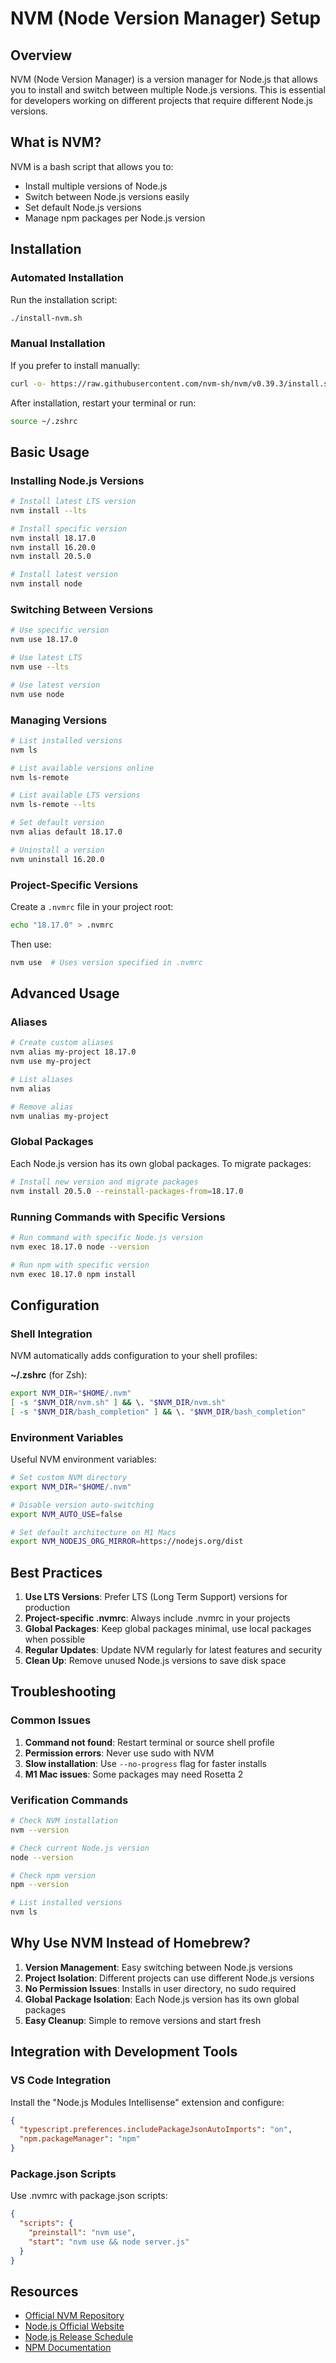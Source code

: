 # NVM (Node Version Manager) Setup

## Overview

NVM (Node Version Manager) is a version manager for Node.js that allows you to install and switch between multiple Node.js versions. This is essential for developers working on different projects that require different Node.js versions.

## What is NVM?

NVM is a bash script that allows you to:
- Install multiple versions of Node.js
- Switch between Node.js versions easily
- Set default Node.js versions
- Manage npm packages per Node.js version

## Installation

### Automated Installation

Run the installation script:

```bash
./install-nvm.sh
```

### Manual Installation

If you prefer to install manually:

```bash
curl -o- https://raw.githubusercontent.com/nvm-sh/nvm/v0.39.3/install.sh | bash
```

After installation, restart your terminal or run:
```bash
source ~/.zshrc
```

## Basic Usage

### Installing Node.js Versions

```bash
# Install latest LTS version
nvm install --lts

# Install specific version
nvm install 18.17.0
nvm install 16.20.0
nvm install 20.5.0

# Install latest version
nvm install node
```

### Switching Between Versions

```bash
# Use specific version
nvm use 18.17.0

# Use latest LTS
nvm use --lts

# Use latest version
nvm use node
```

### Managing Versions

```bash
# List installed versions
nvm ls

# List available versions online
nvm ls-remote

# List available LTS versions
nvm ls-remote --lts

# Set default version
nvm alias default 18.17.0

# Uninstall a version
nvm uninstall 16.20.0
```

### Project-Specific Versions

Create a `.nvmrc` file in your project root:

```bash
echo "18.17.0" > .nvmrc
```

Then use:
```bash
nvm use  # Uses version specified in .nvmrc
```

## Advanced Usage

### Aliases

```bash
# Create custom aliases
nvm alias my-project 18.17.0
nvm use my-project

# List aliases
nvm alias

# Remove alias
nvm unalias my-project
```

### Global Packages

Each Node.js version has its own global packages. To migrate packages:

```bash
# Install new version and migrate packages
nvm install 20.5.0 --reinstall-packages-from=18.17.0
```

### Running Commands with Specific Versions

```bash
# Run command with specific Node.js version
nvm exec 18.17.0 node --version

# Run npm with specific version
nvm exec 18.17.0 npm install
```

## Configuration

### Shell Integration

NVM automatically adds configuration to your shell profiles:

**~/.zshrc** (for Zsh):
```bash
export NVM_DIR="$HOME/.nvm"
[ -s "$NVM_DIR/nvm.sh" ] && \. "$NVM_DIR/nvm.sh"
[ -s "$NVM_DIR/bash_completion" ] && \. "$NVM_DIR/bash_completion"
```

### Environment Variables

Useful NVM environment variables:

```bash
# Set custom NVM directory
export NVM_DIR="$HOME/.nvm"

# Disable version auto-switching
export NVM_AUTO_USE=false

# Set default architecture on M1 Macs
export NVM_NODEJS_ORG_MIRROR=https://nodejs.org/dist
```

## Best Practices

1. **Use LTS Versions**: Prefer LTS (Long Term Support) versions for production
2. **Project-specific .nvmrc**: Always include .nvmrc in your projects
3. **Global Packages**: Keep global packages minimal, use local packages when possible
4. **Regular Updates**: Update NVM regularly for latest features and security
5. **Clean Up**: Remove unused Node.js versions to save disk space

## Troubleshooting

### Common Issues

1. **Command not found**: Restart terminal or source shell profile
2. **Permission errors**: Never use sudo with NVM
3. **Slow installation**: Use `--no-progress` flag for faster installs
4. **M1 Mac issues**: Some packages may need Rosetta 2

### Verification Commands

```bash
# Check NVM installation
nvm --version

# Check current Node.js version
node --version

# Check npm version
npm --version

# List installed versions
nvm ls
```

## Why Use NVM Instead of Homebrew?

1. **Version Management**: Easy switching between Node.js versions
2. **Project Isolation**: Different projects can use different Node.js versions
3. **No Permission Issues**: Installs in user directory, no sudo required
4. **Global Package Isolation**: Each Node.js version has its own global packages
5. **Easy Cleanup**: Simple to remove versions and start fresh

## Integration with Development Tools

### VS Code Integration

Install the "Node.js Modules Intellisense" extension and configure:

```json
{
  "typescript.preferences.includePackageJsonAutoImports": "on",
  "npm.packageManager": "npm"
}
```

### Package.json Scripts

Use .nvmrc with package.json scripts:

```json
{
  "scripts": {
    "preinstall": "nvm use",
    "start": "nvm use && node server.js"
  }
}
```

## Resources

- [Official NVM Repository](https://github.com/nvm-sh/nvm)
- [Node.js Official Website](https://nodejs.org/)
- [Node.js Release Schedule](https://nodejs.org/en/about/releases/)
- [NPM Documentation](https://docs.npmjs.com/)
